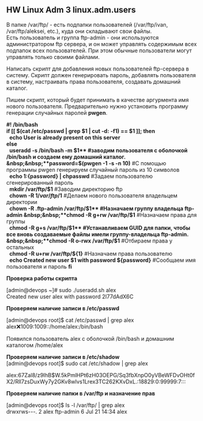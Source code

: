 ## HW Linux Adm 3 linux.adm.users  
  
В папке /var/ftp/ - есть подпапки пользователей (/var/ftp/ivan, /var/ftp/aleksei, etc.), куда они складывают свои файлы.  
Есть пользователь и группа ftp-admin - они используются администратором ftp сервера, и он может управлять содержимым всех подпапок всех пользователей. При этом обычные пользователи могут управлять только своими файлами.  
  
Написать скрипт для добавления новых пользователей ftp-сервера в систему. Скрипт должен генерировать пароль, добавлять пользователя в систему, настраивать права пользователя, создавать домашний каталог.  
  
Пишем скрипт, который будет принимать в качестве аргурмента имя нового пользователя.
Предварительно нужно установить программу генерации случайных паролей **pwgen**.  



**#! /bin/bash**  
**if [[ $(cat /etc/passwd | grep $1 | cut -d: -f1) == $1 ]]; then**  
&nbsp;&nbsp;**echo User is already present on this server**    
**else**  
&nbsp;&nbsp;**useradd  -s /bin/bash -m $1**   #заводим пользователя с оболочкой /bin/bash  и создаем ему домашний каталог.  
&nbsp;&nbsp;**password=$(pwgen -1 -s -n 10)**  #С помощью программы pwgen генерируем случайный пароль из 10 символов  
&nbsp;&nbsp;**echo $1:${password} | chpasswd**  #Задаем пользователю сгенерированный пароль  
&nbsp;&nbsp;**mkdir /var/ftp/$1**  #Заводим директорию ftp  
&nbsp;&nbsp;**chown -R $1 /var/ftp/$1**  #Делаем нового пользователя владельцем директории  
&nbsp;&nbsp;**chown -R .ftp-admin /var/ftp/$1** #Назначаем группу владельца ftp-admin  
&nbsp;&nbsp;**chmod -R g+rw /var/ftp/$1** #Назначаем права для группы  
&nbsp;&nbsp;**chmod -R g+s /var/ftp/$1**   #Устанавливаем GUID для папки, чтобы все вновь создаваемые файлы имели группу-владельца ftp-admin.  
&nbsp;&nbsp;**chmod -R o-rwx /var/ftp/$1** #Отбираем права у остальных  
&nbsp;&nbsp;**chmod -R u+rw /var/ftp/${1}** #Назначаем права пользователю  
&nbsp;&nbsp;**echo Created new user $1 with password ${password}**  #Сообщаем имя пользователя и пароль 
**fi**
  

**Проверка работы скрипта**  
  
[admin@devops ~]# sudo ./useradd.sh alex  
Created new user alex with password 2I77dAdX6C  
  
**Проверяем наличие записи в /etc/passwd**  
  
[admin@devops root]$ cat /etc/passwd | grep alex  
alex:x:1009:1009::/home/alex:/bin/bash  
  
Появился пользователь alex с оболочкой /bin/bash и домашним каталогом /home/alex  
  
**Проверяем наличие записи в /etc/shadow**  
[admin@devops root]$ sudo cat /etc/shadow | grep alex  
  
alex:$6$7Zal8/z9IhB$W.5kPmlHPt6zH03OEPG/Sq3fbXnpO0yVBeWFDvOHt0fX2/Rll7zsDuxWy7y2GKv8wlvs1Lrex3TC262KXvDxL.:18829:0:99999:7:::  
  
**Проверяем наличие папки в /var/ftp и назначение прав**  
  
[admin@devops root]$ ls -l /var/ftp/ | grep alex  
drwxrws---. 2 alex  ftp-admin   6 Jul 21 14:34 alex  


  











  

